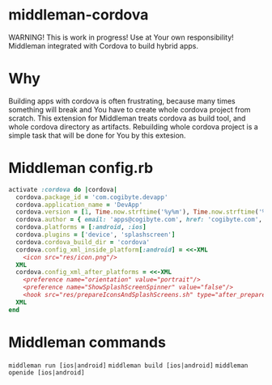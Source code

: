 # middleman-cordova
WARNING! This is work in progress! Use at Your own responsibility!
Middleman integrated with Cordova to build hybrid apps.

# Why
Building apps with cordova is often frustrating, because many times something will break and You have to create whole cordova project from scratch. This extension for Middleman treats cordova as build tool, and whole cordova directory as artifacts. Rebuilding whole cordova project is a simple task that will be done for You by this extesion.

# Middleman config.rb
```ruby
activate :cordova do |cordova|
  cordova.package_id = 'com.cogibyte.devapp'
  cordova.application_name = 'DevApp'
  cordova.version = [1, Time.now.strftime('%y%m'), Time.now.strftime('%d%H%M')].join('.')
  cordova.author = { email: 'apps@cogibyte.com', href: 'cogibyte.com', name: 'CogiByte' }
  cordova.platforms = [:android, :ios]
  cordova.plugins = ['device', 'splashscreen']
  cordova.cordova_build_dir = 'cordova'
  cordova.config_xml_inside_platform[:android] = <<-XML
    <icon src="res/icon.png"/>
  XML
  cordova.config_xml_after_platforms = <<-XML
    <preference name="orientation" value="portrait"/>
    <preference name="ShowSplashScreenSpinner" value="false"/>
    <hook src="res/prepareIconsAndSplashScreens.sh" type="after_prepare"/>
  XML
end
```

# Middleman commands
`middleman run [ios|android]`
`middleman build [ios|android]`
`middleman openide [ios|android]`